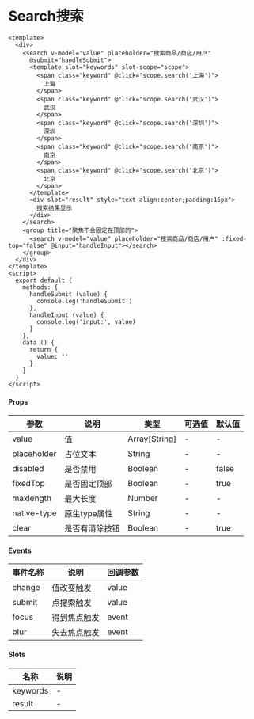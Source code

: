 # Search搜索

```
<template>
  <div>
    <search v-model="value" placeholder="搜索商品/商店/用户"
      @submit="handleSubmit">
      <template slot="keywords" slot-scope="scope">
        <span class="keyword" @click="scope.search('上海')">
          上海
        </span>
        <span class="keyword" @click="scope.search('武汉')">
          武汉
        </span>
        <span class="keyword" @click="scope.search('深圳')">
          深圳
        </span>
        <span class="keyword" @click="scope.search('南京')">
          南京
        </span>
        <span class="keyword" @click="scope.search('北京')">
          北京
        </span>
      </template>
      <div slot="result" style="text-align:center;padding:15px">
        搜索结果显示
      </div>
    </search>
    <group title="聚焦不会固定在顶部的">
      <search v-model="value" placeholder="搜索商品/商店/用户" :fixed-top="false" @input="handleInput"></search>
    </group>
  </div>
</template>
<script>
  export default {
    methods: {
      handleSubmit (value) {
        console.log('handleSubmit')
      },
      handleInput (value) {
        console.log('input:', value)
      }
    },
    data () {
      return {
        value: ''
      }
    }
  }
</script>
```

#### Props
| 参数      | 说明    | 类型      | 可选值       | 默认值   |
|---------- |-------- |---------- |------------- |--------- |
| value     | 值   | Array[String]  |   -       |    -    |
| placeholder     | 占位文本   | String  |   -       |    -    |
| disabled     | 是否禁用   | Boolean  |   -       |    false    |
| fixedTop     | 是否固定顶部   | Boolean  |   -       |    true    |
| maxlength     | 最大长度   | Number  |   -       |    -    |
| native-type     | 原生type属性   | String  |   -       |    -    |
| clear     | 是否有清除按钮   | Boolean  |   -       |    true    |

#### Events
| 事件名称 | 说明 | 回调参数 |
|---------|--------|---------|
| change | 值改变触发 | value |
| submit | 点搜索触发 | value |
| focus | 得到焦点触发 | event |
| blur | 失去焦点触发 | event |

#### Slots
| 名称 | 说明 | 
|---------|--------|
| keywords | - |
| result | - |